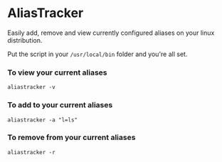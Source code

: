 # AliasTracker
Easily add, remove and view currently configured aliases on your linux distribution.

Put the script in your `/usr/local/bin` folder and you're all set.

### To view your current aliases
`aliastracker -v`


### To add to your current aliases
`aliastracker -a "l=ls"`

### To remove from your current aliases
`aliastracker -r`
